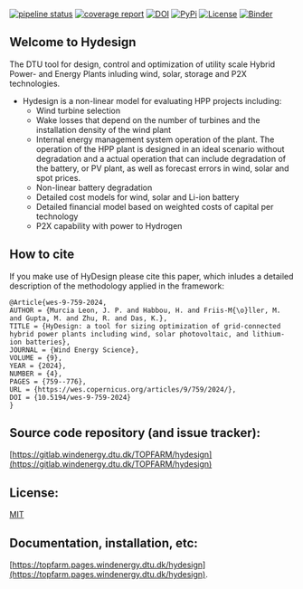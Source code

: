 [![pipeline status](https://gitlab.windenergy.dtu.dk/TOPFARM/hydesign/badges/main/pipeline.svg)](https://gitlab.windenergy.dtu.dk/TOPFARM/hydesign/-/commits/main)
[![coverage report](https://gitlab.windenergy.dtu.dk/TOPFARM/hydesign/badges/main/coverage.svg)](https://gitlab.windenergy.dtu.dk/TOPFARM/hydesign/commits/main)
[![DOI](https://zenodo.org/badge/DOI/10.5281/zenodo.7573040.svg)](https://doi.org/10.5281/zenodo.7573040)
[![PyPi](https://img.shields.io/pypi/v/hydesign)](https://pypi.org/project/hydesign/)
[![License](https://img.shields.io/pypi/l/hydesign)](https://gitlab.windenergy.dtu.dk/TOPFARM/hydesign/blob/main/LICENSE)
[![Binder](https://mybinder.org/badge_logo.svg)](https://mybinder.org/v2/gh/DTUWindEnergy/HyDesignExamples/HEAD)

## Welcome to Hydesign
The DTU tool for design, control and optimization of utility scale Hybrid Power- and Energy Plants inluding wind, solar, storage and P2X technologies.
- Hydesign is a non-linear model for evaluating HPP projects including: 
    - Wind turbine selection
    - Wake losses that depend on the number of turbines and the installation density of the wind plant
    - Internal energy management system operation of the plant. The operation of the HPP plant is designed in an ideal scenario without degradation and a actual operation that can include degradation of the battery, or PV plant, as well as forecast errors in wind, solar and spot prices.
    - Non-linear battery degradation
    - Detailed cost models for wind, solar and Li-ion battery
    - Detailed financial model based on weighted costs of capital per technology
    - P2X capability with power to Hydrogen

## How to cite
If you make use of HyDesign please cite this paper, which inludes a detailed description of the methodology applied in the framework:
```
@Article{wes-9-759-2024,
AUTHOR = {Murcia Leon, J. P. and Habbou, H. and Friis-M{\o}ller, M. and Gupta, M. and Zhu, R. and Das, K.},
TITLE = {HyDesign: a tool for sizing optimization of grid-connected hybrid power plants including wind, solar photovoltaic, and lithium-ion batteries},
JOURNAL = {Wind Energy Science},
VOLUME = {9},
YEAR = {2024},
NUMBER = {4},
PAGES = {759--776},
URL = {https://wes.copernicus.org/articles/9/759/2024/},
DOI = {10.5194/wes-9-759-2024}
}
```

## Source code repository (and issue tracker):
[https://gitlab.windenergy.dtu.dk/TOPFARM/hydesign](https://gitlab.windenergy.dtu.dk/TOPFARM/hydesign)

## License:
[MIT](https://gitlab.windenergy.dtu.dk/TOPFARM/hydesign/blob/main/LICENSE)

## Documentation, installation, etc:
[https://topfarm.pages.windenergy.dtu.dk/hydesign](https://topfarm.pages.windenergy.dtu.dk/hydesign).


